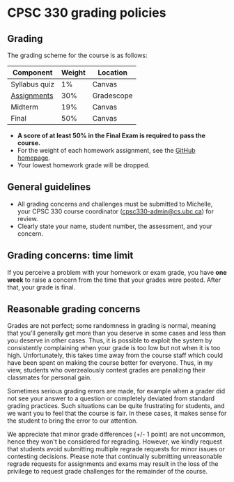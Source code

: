 # CPSC 330 grading policies

## Grading
 
The grading scheme for the course is as follows:

| Component                                                                               | Weight          | Location   |
|-----------------------------------------------------------------------------------------|-----------------|------------|
| Syllabus quiz                                                                           |   1%           | Canvas | 
| [Assignments](https://github.com/UBC-CS/cpsc330-2022W2#deliverable-due-dates-tentative) |     30%         | Gradescope |
| Midterm                                                                                 |     19%         | Canvas |
| Final                                                                                   |     50%         | Canvas |

- **A score of at least 50% in the Final Exam is required to pass the course.**
- For the weight of each homework assignment, see the [GitHub homepage](https://github.com/UBC-CS/cpsc330-2022W2#deliverable-due-dates-tentative).
- Your lowest homework grade will be dropped.

## General guidelines
- All grading concerns and challenges must be submitted to Michelle, your CPSC 330 course coordinator ([cpsc330-admin@cs.ubc.ca](cpsc330-admin@cs.ubc.ca)) for review. 
- Clearly state your name, student number, the assessment, and your concern.

## Grading concerns: time limit
If you perceive a problem with your homework or exam grade, you have **one week** to raise a concern from the time that your grades were posted. After that, your grade is final.

## Reasonable grading concerns
Grades are not perfect; some randomness in grading is normal, meaning that you'll generally get more than you deserve in some cases and less than you deserve in other cases. Thus, it is possible to exploit the system by consistently complaining when your grade is too low but not when it is too high. Unfortunately, this takes time away from the course staff which could have been spent on making the course better for everyone. Thus, in my view, students who overzealously contest grades are penalizing their classmates for personal gain.

Sometimes serious grading errors are made, for example when a grader did not see your answer to a question or completely deviated from standard grading practices. Such situations can be quite frustrating for students, and we want you to feel that the course is fair. In these cases, it makes sense for the student to bring the error to our attention.

We appreciate that minor grade differences (+/- 1 point) are not uncommon, hence they won't be considered for regrading. However, we kindly request that students avoid submitting multiple regrade requests for minor issues or contesting decisions. Please note that continually submitting unreasonable regrade requests for assignments and exams may result in the loss of the privilege to request grade challenges for the remainder of the course.